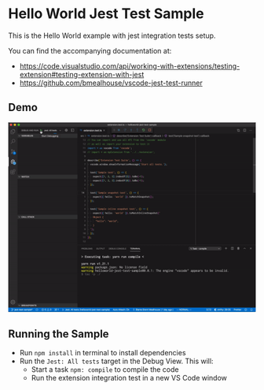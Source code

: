 # Hello World Jest Test Sample

This is the Hello World example with jest integration tests setup.

You can find the accompanying documentation at:

- https://code.visualstudio.com/api/working-with-extensions/testing-extension#testing-extension-with-jest
- https://github.com/bmealhouse/vscode-jest-test-runner

## Demo

![demo](demo.gif)

## Running the Sample

- Run `npm install` in terminal to install dependencies
- Run the `Jest: All tests` target in the Debug View. This will:
  - Start a task `npm: compile` to compile the code
  - Run the extension integration test in a new VS Code window
